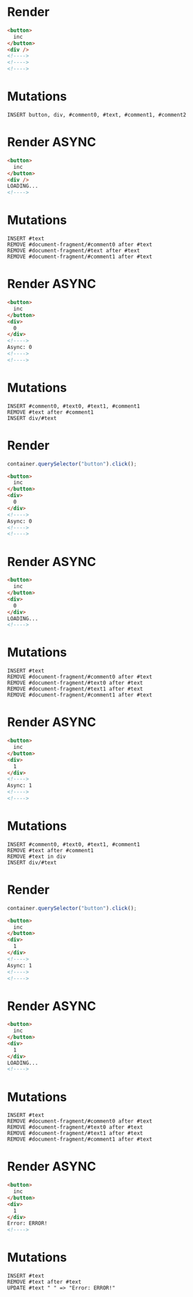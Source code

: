 # Render
```html
<button>
  inc
</button>
<div />
<!---->
<!---->
<!---->
```

# Mutations
```
INSERT button, div, #comment0, #text, #comment1, #comment2
```

# Render ASYNC
```html
<button>
  inc
</button>
<div />
LOADING...
<!---->
```

# Mutations
```
INSERT #text
REMOVE #document-fragment/#comment0 after #text
REMOVE #document-fragment/#text after #text
REMOVE #document-fragment/#comment1 after #text
```

# Render ASYNC
```html
<button>
  inc
</button>
<div>
  0
</div>
<!---->
Async: 0
<!---->
<!---->
```

# Mutations
```
INSERT #comment0, #text0, #text1, #comment1
REMOVE #text after #comment1
INSERT div/#text
```

# Render
```js
container.querySelector("button").click();
```
```html
<button>
  inc
</button>
<div>
  0
</div>
<!---->
Async: 0
<!---->
<!---->
```


# Render ASYNC
```html
<button>
  inc
</button>
<div>
  0
</div>
LOADING...
<!---->
```

# Mutations
```
INSERT #text
REMOVE #document-fragment/#comment0 after #text
REMOVE #document-fragment/#text0 after #text
REMOVE #document-fragment/#text1 after #text
REMOVE #document-fragment/#comment1 after #text
```

# Render ASYNC
```html
<button>
  inc
</button>
<div>
  1
</div>
<!---->
Async: 1
<!---->
<!---->
```

# Mutations
```
INSERT #comment0, #text0, #text1, #comment1
REMOVE #text after #comment1
REMOVE #text in div
INSERT div/#text
```

# Render
```js
container.querySelector("button").click();
```
```html
<button>
  inc
</button>
<div>
  1
</div>
<!---->
Async: 1
<!---->
<!---->
```


# Render ASYNC
```html
<button>
  inc
</button>
<div>
  1
</div>
LOADING...
<!---->
```

# Mutations
```
INSERT #text
REMOVE #document-fragment/#comment0 after #text
REMOVE #document-fragment/#text0 after #text
REMOVE #document-fragment/#text1 after #text
REMOVE #document-fragment/#comment1 after #text
```

# Render ASYNC
```html
<button>
  inc
</button>
<div>
  1
</div>
Error: ERROR!
<!---->
```

# Mutations
```
INSERT #text
REMOVE #text after #text
UPDATE #text " " => "Error: ERROR!"
```